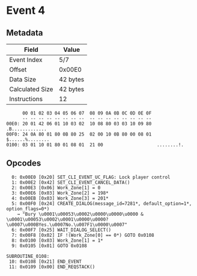 # Event 4

## Metadata

| Field           | Value    |
|-----------------|----------|
| Event Index     | 5/7      |
| Offset          | 0x00E0   |
| Data Size       | 42 bytes |
| Calculated Size | 42 bytes |
| Instructions    | 12       |

```
      00 01 02 03 04 05 06 07  08 09 0A 0B 0C 0D 0E 0F
      -- -- -- -- -- -- -- --  -- -- -- -- -- -- -- --
00E0: 20 01 42 06 01 10 03 02  10 08 80 03 03 10 09 80   .B.............
00F0: 24 0A 80 01 80 0B 80 25  02 00 10 0B 80 00 08 01  $......%........
0100: 03 01 10 01 80 01 08 01  21 00                    ........!.      
```

## Opcodes

```
  0: 0x00E0 [0x20] SET_CLI_EVENT_UC_FLAG: Lock player control
  1: 0x00E2 [0x42] SET_CLI_EVENT_CANCEL_DATA()
  2: 0x00E3 [0x06] Work_Zone[1] = 0
  3: 0x00E6 [0x03] Work_Zone[2] = 198*
  4: 0x00EB [0x03] Work_Zone[3] = 201*
  5: 0x00F0 [0x24] CREATE_DIALOG(message_id=7281*, default_option=1*, option_flags=0*)
    → "Bury \u0001\u00053\u0002\u0000\u0000\u0000 & \u0001\u00053\u0002\u0001\u0000\u0000?\u0007\u000BYes.\u0007No.\u007F1\u0000\u0007"
  6: 0x00F7 [0x25] WAIT_DIALOG_SELECT()
  7: 0x00F8 [0x02] IF !(Work_Zone[0] == 0*) GOTO 0x0108
  8: 0x0100 [0x03] Work_Zone[1] = 1*
  9: 0x0105 [0x01] GOTO 0x0108

SUBROUTINE_0108:
 10: 0x0108 [0x21] END_EVENT
 11: 0x0109 [0x00] END_REQSTACK()
```

